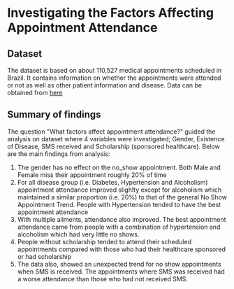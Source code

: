 # Investigating the Factors Affecting Appointment Attendance

## Dataset
The dataset is based on about 110,527 medical appointments scheduled in Brazil. It contains information on whether the appointments were attended or not as well as other patient information and disease. Data can be obtained from [here](https://www.kaggle.com/code/dev365/investigate-no-show-appointments-dataset/data)

## Summary of findings
The question "What factors affect appointment attendance?" guided the analysis on dataset where 4 variables were investigated; Gender, Existence of Disease, SMS received and Scholarship (sponsored healthcare). Below are the main findings from analysis:
1. The gender has no effect on the no_show appointment. Both Male and Female miss their appointment roughly 20% of time
2. For all disease group (i.e. Diabetes, Hypertension and Alcoholism) appointment attendance improved slighlty except for alcoholism which maintained a similar proportion (i.e. 20%) to that of the general No Show Appointment Trend. People with Hypertension tended to have the best appointment attendance
3. With multiple ailments, attendance also improved. The best appointment attendance came from people with a combination of hypertension and alcoholism which had very little no shows.
4. People without scholarship tended to attend their scheduled appointments compared with those who had their healthcare sponsored or had scholarship
5. The data also, showed an unexpected trend for no show appointments when SMS is received. The appointments where SMS was received had a worse attendance than those who had not received SMS.
